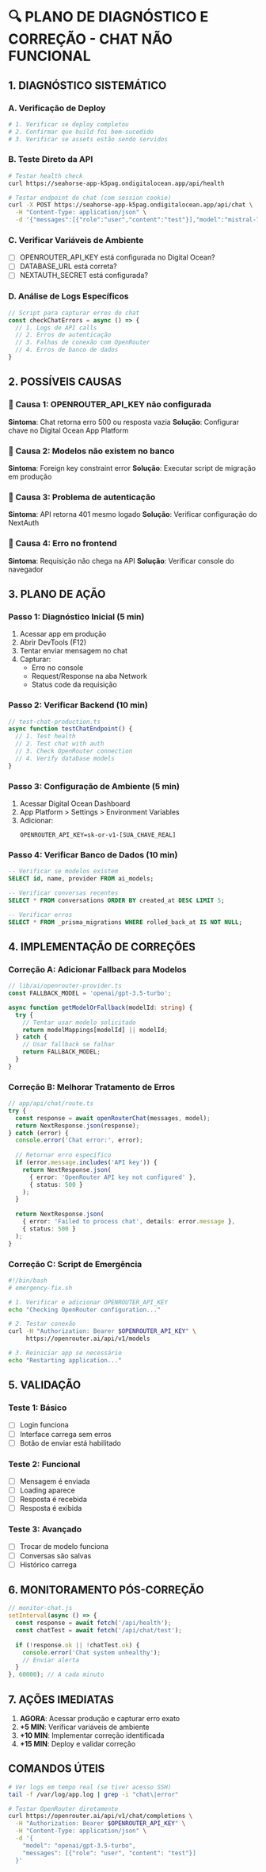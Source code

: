 # 🔍 PLANO DE DIAGNÓSTICO E CORREÇÃO - CHAT NÃO FUNCIONAL

## 1. DIAGNÓSTICO SISTEMÁTICO

### A. Verificação de Deploy
```bash
# 1. Verificar se deploy completou
# 2. Confirmar que build foi bem-sucedido
# 3. Verificar se assets estão sendo servidos
```

### B. Teste Direto da API
```bash
# Testar health check
curl https://seahorse-app-k5pag.ondigitalocean.app/api/health

# Testar endpoint do chat (com session cookie)
curl -X POST https://seahorse-app-k5pag.ondigitalocean.app/api/chat \
  -H "Content-Type: application/json" \
  -d '{"messages":[{"role":"user","content":"test"}],"model":"mistral-7b"}'
```

### C. Verificar Variáveis de Ambiente
- [ ] OPENROUTER_API_KEY está configurada no Digital Ocean?
- [ ] DATABASE_URL está correta?
- [ ] NEXTAUTH_SECRET está configurada?

### D. Análise de Logs Específicos
```javascript
// Script para capturar erros do chat
const checkChatErrors = async () => {
  // 1. Logs de API calls
  // 2. Erros de autenticação
  // 3. Falhas de conexão com OpenRouter
  // 4. Erros de banco de dados
}
```

## 2. POSSÍVEIS CAUSAS

### 🔴 Causa 1: OPENROUTER_API_KEY não configurada
**Sintoma**: Chat retorna erro 500 ou resposta vazia
**Solução**: Configurar chave no Digital Ocean App Platform

### 🔴 Causa 2: Modelos não existem no banco
**Sintoma**: Foreign key constraint error
**Solução**: Executar script de migração em produção

### 🔴 Causa 3: Problema de autenticação
**Sintoma**: API retorna 401 mesmo logado
**Solução**: Verificar configuração do NextAuth

### 🔴 Causa 4: Erro no frontend
**Sintoma**: Requisição não chega na API
**Solução**: Verificar console do navegador

## 3. PLANO DE AÇÃO

### Passo 1: Diagnóstico Inicial (5 min)
1. Acessar app em produção
2. Abrir DevTools (F12)
3. Tentar enviar mensagem no chat
4. Capturar:
   - Erro no console
   - Request/Response na aba Network
   - Status code da requisição

### Passo 2: Verificar Backend (10 min)
```typescript
// test-chat-production.ts
async function testChatEndpoint() {
  // 1. Test health
  // 2. Test chat with auth
  // 3. Check OpenRouter connection
  // 4. Verify database models
}
```

### Passo 3: Configuração de Ambiente (5 min)
1. Acessar Digital Ocean Dashboard
2. App Platform > Settings > Environment Variables
3. Adicionar:
   ```
   OPENROUTER_API_KEY=sk-or-v1-[SUA_CHAVE_REAL]
   ```

### Passo 4: Verificar Banco de Dados (10 min)
```sql
-- Verificar se modelos existem
SELECT id, name, provider FROM ai_models;

-- Verificar conversas recentes
SELECT * FROM conversations ORDER BY created_at DESC LIMIT 5;

-- Verificar erros
SELECT * FROM _prisma_migrations WHERE rolled_back_at IS NOT NULL;
```

## 4. IMPLEMENTAÇÃO DE CORREÇÕES

### Correção A: Adicionar Fallback para Modelos
```typescript
// lib/ai/openrouter-provider.ts
const FALLBACK_MODEL = 'openai/gpt-3.5-turbo';

async function getModelOrFallback(modelId: string) {
  try {
    // Tentar usar modelo solicitado
    return modelMappings[modelId] || modelId;
  } catch {
    // Usar fallback se falhar
    return FALLBACK_MODEL;
  }
}
```

### Correção B: Melhorar Tratamento de Erros
```typescript
// app/api/chat/route.ts
try {
  const response = await openRouterChat(messages, model);
  return NextResponse.json(response);
} catch (error) {
  console.error('Chat error:', error);
  
  // Retornar erro específico
  if (error.message.includes('API key')) {
    return NextResponse.json(
      { error: 'OpenRouter API key not configured' },
      { status: 500 }
    );
  }
  
  return NextResponse.json(
    { error: 'Failed to process chat', details: error.message },
    { status: 500 }
  );
}
```

### Correção C: Script de Emergência
```bash
#!/bin/bash
# emergency-fix.sh

# 1. Verificar e adicionar OPENROUTER_API_KEY
echo "Checking OpenRouter configuration..."

# 2. Testar conexão
curl -H "Authorization: Bearer $OPENROUTER_API_KEY" \
     https://openrouter.ai/api/v1/models

# 3. Reiniciar app se necessário
echo "Restarting application..."
```

## 5. VALIDAÇÃO

### Teste 1: Básico
- [ ] Login funciona
- [ ] Interface carrega sem erros
- [ ] Botão de enviar está habilitado

### Teste 2: Funcional
- [ ] Mensagem é enviada
- [ ] Loading aparece
- [ ] Resposta é recebida
- [ ] Resposta é exibida

### Teste 3: Avançado
- [ ] Trocar de modelo funciona
- [ ] Conversas são salvas
- [ ] Histórico carrega

## 6. MONITORAMENTO PÓS-CORREÇÃO

```javascript
// monitor-chat.js
setInterval(async () => {
  const response = await fetch('/api/health');
  const chatTest = await fetch('/api/chat/test');
  
  if (!response.ok || !chatTest.ok) {
    console.error('Chat system unhealthy');
    // Enviar alerta
  }
}, 60000); // A cada minuto
```

## 7. AÇÕES IMEDIATAS

1. **AGORA**: Acessar produção e capturar erro exato
2. **+5 MIN**: Verificar variáveis de ambiente
3. **+10 MIN**: Implementar correção identificada
4. **+15 MIN**: Deploy e validar correção

## COMANDOS ÚTEIS

```bash
# Ver logs em tempo real (se tiver acesso SSH)
tail -f /var/log/app.log | grep -i "chat\|error"

# Testar OpenRouter diretamente
curl https://openrouter.ai/api/v1/chat/completions \
  -H "Authorization: Bearer $OPENROUTER_API_KEY" \
  -H "Content-Type: application/json" \
  -d '{
    "model": "openai/gpt-3.5-turbo",
    "messages": [{"role": "user", "content": "test"}]
  }'
```